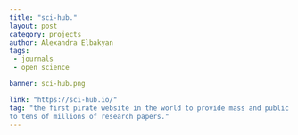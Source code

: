 ```yaml
---
title: "sci-hub."
layout: post
category: projects
author: Alexandra Elbakyan
tags: 
 - journals
 - open science

banner: sci-hub.png

link: "https://sci-hub.io/"
tag: "the first pirate website in the world to provide mass and public access
to tens of millions of research papers."
---
```

